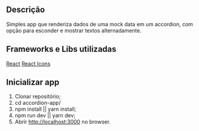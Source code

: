 ## Descrição

Simples app que renderiza dados de uma mock data em um accordion, com opção para esconder e mostrar textos alternadamente.

## Frameworks e Libs utilizadas

[React](https://github.com/facebook/react/)
[React Icons](https://github.com/react-icons/react-icons)

## Inicializar app

1) Clonar repositório;
2) cd accordion-app/
3) npm install || yarn install;
4) npm run dev || yarn dev;
5) Abrir [http://localhost:3000](http://localhost:3000) no browser.
